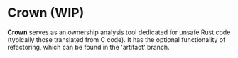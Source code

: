 # Crown (WIP)
__Crown__ serves as an ownership analysis tool dedicated for unsafe Rust code (typically those translated from C code). It has the optional functionality of refactoring, which can be found in the 'artifact' branch.